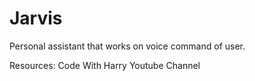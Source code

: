 # Jarvis
Personal assistant that works on voice command of user.

Resources: Code With Harry Youtube Channel

